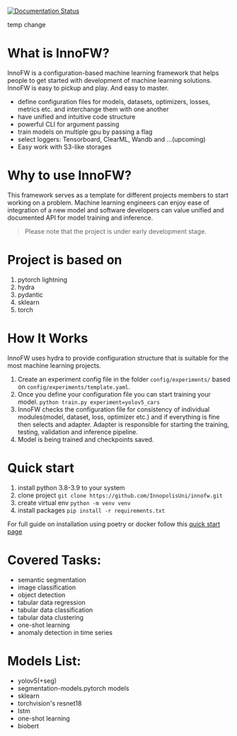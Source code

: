 [![Documentation Status](https://readthedocs.org/projects/innofw/badge/?version=latest)](https://innofw.readthedocs.io/en/latest/?badge=latest)

temp change
# What is InnoFW?

InnoFW is a configuration-based machine learning framework that helps people to get started with development of machine learning solutions. InnoFW is easy to pickup and play. And easy to master.

- define configuration files for models, datasets, optimizers, losses, metrics etc. and interchange them with one another
- have unified and intuitive code structure
- powerful CLI for argument passing
- train models on multiple gpu by passing a flag
- select loggers: Tensorboard, ClearML, Wandb and ...(upcoming)
- Easy work with S3-like storages


# Why to use InnoFW?

This framework serves as a template for different projects members to start working on a problem. Machine learning engineers can enjoy ease of integration of a new model and software developers can value unified and documented API for model training and inference.


> Please note that the project is under early development stage.


# Project is based on
1. pytorch lightning
2. hydra
3. pydantic
4. sklearn
5. torch


# How It Works
InnoFW uses hydra to provide configuration structure that is suitable for the most machine learning projects.

1. Create an experiment config file in the folder ```config/experiments/``` based on ```config/experiments/template.yaml```.
2. Once you define your configuration file you can start training your model.
    ```python train.py experiment=yolov5_cars```
3. InnoFW checks the configuration file for consistency of individual modules(model, dataset, loss, optimizer etc.) and if everything is fine then selects and adapter. Adapter is responsible for starting the training, testing, validation and inference pipeline.
4. Model is being trained and checkpoints saved.


# Quick start

1. install python 3.8-3.9 to your system
2. clone project
    ```git clone https://github.com/InnopolisUni/innofw.git```
3. create virtual env
    ```python -m venv venv```
4. install packages
    ```pip install -r requirements.txt```


For full guide on installation using poetry or docker follow this [quick start page](https://innofw.readthedocs.io/en/latest/quick-start)



# Covered Tasks:
- semantic segmentation
- image classification
- object detection
- tabular data regression
- tabular data classification
- tabular data clustering
- one-shot learning
- anomaly detection in time series


# Models List:
- yolov5(+seg)
- segmentation-models.pytorch models
- sklearn
- torchvision's resnet18
- lstm
- one-shot learning
- biobert


<!-- inspirations:
1. lightning flash
2. ludwig
3. catalyst -->
